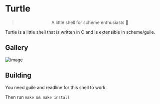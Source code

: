 # Turtle
<div align="center">
	<blockquote>
        A little shell for scheme enthusiasts 🐢 
	</blockquote>
</div>

Turtle is a little shell that is written in C and is extensible in scheme/guile.


## Gallery

![image](https://cdn.discordapp.com/attachments/732514859857739847/837346979779575898/unknown.png)


## Building
You need guile and readline for this shell to work.

Then run `make && make install`